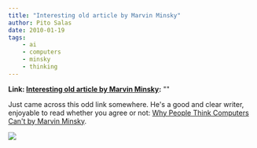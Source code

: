 ```yaml
---
title: "Interesting old article by Marvin Minsky"
author: Pito Salas
date: 2010-01-19
tags:
    - ai
    - computers
    - minsky
    - thinking
---
```


**Link: [Interesting old article by Marvin Minsky](None):** ""

Just came across this odd link somewhere. He's a good and clear writer,
enjoyable to read whether you agree or not: [Why People Think Computers Can't
by Marvin
Minsky](<http://web.media.mit.edu/%7Eminsky/papers/ComputersCantThink.txt>).

![](https://i0.wp.com/img.zemanta.com/pixy.gif?w=584)


